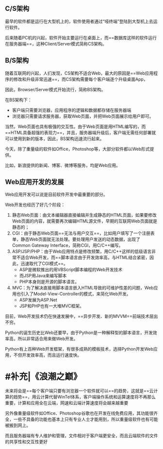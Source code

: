 ## C/S架构

最早的软件都是运行在大型机上的，软件使用者通过“哑终端”登陆到大型机上去运行软件。

后来随着PC机的兴起，软件开始主要运行在桌面上，而==数据库这样的软件运行在服务器端==，这种Client/Server模式简称CS架构。



## B/S架构

随着互联网的兴起，人们发现，CS架构不适合Web，最大的原因是==Web应用程序的修改和升级非常迅速==，而CS架构需要每个客户端逐个升级桌面App，

因此，Browser/Server模式开始流行，简称BS架构。



在BS架构下：

- 客户端只需要浏览器，应用程序的逻辑和数据都存储在服务器端
- 浏览器只需要请求服务器，获取Web页面，并把Web页面展示给用户即可。

当然，Web页面也具有极强的交互性。由于Web页面是用HTML编写的，而==HTML具备超强的表现力==，并且，服务器端升级后，客户端无需任何部署就可以使用到新的版本，因此，BS架构迅速流行起来。



今天，除了重量级的软件如Office，Photoshop等，大部分软件都以Web形式提供。

比如，新浪提供的新闻、博客、微博等服务，均是Web应用。



## Web应用开发的发展

Web应用开发可以说是目前软件开发中最重要的部分。

Web开发也经历了好几个阶段：

1. 静态Web页面：由文本编辑器直接编辑并生成静态的HTML页面，如果要修改Web页面的内容，就需要再次编辑HTML源文件，早期的互联网Web页面就是静态的；
2. CGI：由于静态Web页面==无法与用户交互==，比如用户填写了一个注册表单，静态Web页面就无法处理。要处理用户发送的动态数据，出现了Common Gateway Interface，简称CGI，用C/C++编写。
3. ASP/JSP/PHP：由于Web应用特点是修改频繁，用C/C++这样的低级语言非常不适合Web开发，而==脚本语言由于开发效率高，与HTML结合紧密，因此，迅速取代了CGI模式==。
   - ASP是微软推出的用VBScript脚本编程的Web开发技术
   - 而JSP用Java来编写脚本
   - PHP本身则是开源的脚本语言。
4. MVC：为了解决直接用脚本语言嵌入HTML导致的可维护性差的问题，Web应用也引入了Model-View-Controller的模式，来简化Web开发。
   - ASP发展为ASP.Net
   - JSP和PHP也有一大堆MVC框架。



目前，Web开发技术仍在快速发展中，==异步开发、新的MVVM==前端技术层出不穷。

Python的诞生历史比Web还要早，由于Python是一种解释型的脚本语言，开发效率高，所以非常适合用来做Web开发。

Python有上百种Web开发框架，有很多成熟的模板技术，选择Python开发Web应用，不但开发效率高，而且运行速度快。







# #补充|《浪潮之巅》

未来将会是==每个客户端只要有浏览器一个软件就可以==的趋势，这就是==云计算的趋势==，用云计算代替WinTel体系，客户端操作系统和运算速度将不再那么重要，计算和应用全在云端，网速和云端计算速度将会越来越重要 

另外像重量级软件如Office、Photoshop谷歌也在开发在线免费应用，其功能很齐全，一些不具备的功能也基本上只有专业人士才能用到，所以重量级软件也有可能被搬到网上。

而且服务器端有专人维护和管理，文件相对于客户端更安全，而且云端软件的文件的共享性和交互性更好





